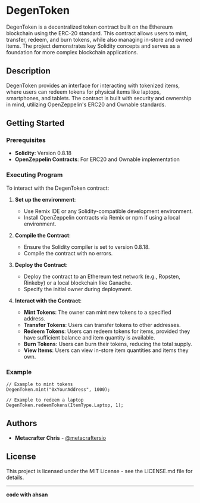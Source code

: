 

# DegenToken

DegenToken is a decentralized token contract built on the Ethereum blockchain using the ERC-20 standard. This contract allows users to mint, transfer, redeem, and burn tokens, while also managing in-store and owned items. The project demonstrates key Solidity concepts and serves as a foundation for more complex blockchain applications.

## Description

DegenToken provides an interface for interacting with tokenized items, where users can redeem tokens for physical items like laptops, smartphones, and tablets. The contract is built with security and ownership in mind, utilizing OpenZeppelin's ERC20 and Ownable standards.

## Getting Started

### Prerequisites

- **Solidity**: Version 0.8.18
- **OpenZeppelin Contracts**: For ERC20 and Ownable implementation

### Executing Program

To interact with the DegenToken contract:

1. **Set up the environment**:
   - Use Remix IDE or any Solidity-compatible development environment.
   - Install OpenZeppelin contracts via Remix or npm if using a local environment.

2. **Compile the Contract**:
   - Ensure the Solidity compiler is set to version 0.8.18.
   - Compile the contract with no errors.

3. **Deploy the Contract**:
   - Deploy the contract to an Ethereum test network (e.g., Ropsten, Rinkeby) or a local blockchain like Ganache.
   - Specify the initial owner during deployment.

4. **Interact with the Contract**:
   - **Mint Tokens**: The owner can mint new tokens to a specified address.
   - **Transfer Tokens**: Users can transfer tokens to other addresses.
   - **Redeem Tokens**: Users can redeem tokens for items, provided they have sufficient balance and item quantity is available.
   - **Burn Tokens**: Users can burn their tokens, reducing the total supply.
   - **View Items**: Users can view in-store item quantities and items they own.

### Example

```solidity
// Example to mint tokens
DegenToken.mint("0xYourAddress", 1000);

// Example to redeem a laptop
DegenToken.redeemTokens(ItemType.Laptop, 1);
```

## Authors

- **Metacrafter Chris** - [@metacraftersio](https://github.com/metacraftersio)

## License

This project is licensed under the MIT License - see the LICENSE.md file for details.

---
**code with ahsan**
